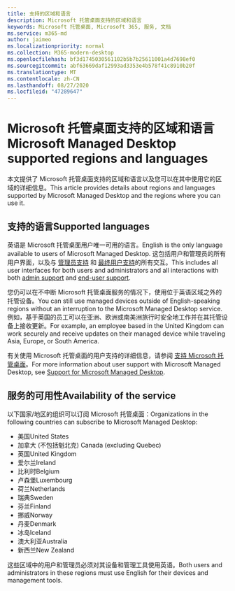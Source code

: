 ```yaml
---
title: 支持的区域和语言
description: Microsoft 托管桌面支持的区域和语言
keywords: Microsoft 托管桌面, Microsoft 365, 服务, 文档
ms.service: m365-md
author: jaimeo
ms.localizationpriority: normal
ms.collection: M365-modern-desktop
ms.openlocfilehash: bf3d1745030561102b5b7b25611001a4d7698ef0
ms.sourcegitcommit: abf63669daf12993ad3353e4b578f41c8910b20f
ms.translationtype: MT
ms.contentlocale: zh-CN
ms.lasthandoff: 08/27/2020
ms.locfileid: "47289647"
---
```

# <a name="microsoft-managed-desktop-supported-regions-and-languages"></a><span data-ttu-id="37648-104">Microsoft 托管桌面支持的区域和语言</span><span class="sxs-lookup"><span data-stu-id="37648-104">Microsoft Managed Desktop supported regions and languages</span></span>

<span data-ttu-id="37648-105">本文提供了 Microsoft 托管桌面支持的区域和语言以及您可以在其中使用它的区域的详细信息。</span><span class="sxs-lookup"><span data-stu-id="37648-105">This article provides details about regions and languages supported by Microsoft Managed Desktop and the regions where you can use it.</span></span>

## <a name="supported-languages"></a><span data-ttu-id="37648-106">支持的语言</span><span class="sxs-lookup"><span data-stu-id="37648-106">Supported languages</span></span>

<span data-ttu-id="37648-107">英语是 Microsoft 托管桌面用户唯一可用的语言。</span><span class="sxs-lookup"><span data-stu-id="37648-107">English is the only language available to users of Microsoft Managed Desktop.</span></span> <span data-ttu-id="37648-108">这包括用户和管理员的所有用户界面，以及与 [管理员支持](https://docs.microsoft.com/microsoft-365/managed-desktop/working-with-managed-desktop/admin-support) 和 [最终用户支持](https://docs.microsoft.com/microsoft-365/managed-desktop/working-with-managed-desktop/end-user-support)的所有交互。</span><span class="sxs-lookup"><span data-stu-id="37648-108">This includes all user interfaces for both users and administrators and all interactions with both [admin support](https://docs.microsoft.com/microsoft-365/managed-desktop/working-with-managed-desktop/admin-support) and [end-user support](https://docs.microsoft.com/microsoft-365/managed-desktop/working-with-managed-desktop/end-user-support).</span></span>


<span data-ttu-id="37648-109">您仍可以在不中断 Microsoft 托管桌面服务的情况下，使用位于英语区域之外的托管设备。</span><span class="sxs-lookup"><span data-stu-id="37648-109">You can still use managed devices outside of English-speaking regions without an interruption to the Microsoft Managed Desktop service.</span></span> <span data-ttu-id="37648-110">例如，基于英国的员工可以在亚洲、欧洲或南美洲旅行时安全地工作并在其托管设备上接收更新。</span><span class="sxs-lookup"><span data-stu-id="37648-110">For example, an employee based in the United Kingdom can work securely and receive updates on their managed device while traveling Asia, Europe, or South America.</span></span> 

<span data-ttu-id="37648-111">有关使用 Microsoft 托管桌面的用户支持的详细信息，请参阅 [支持 Microsoft 托管桌面](https://docs.microsoft.com/microsoft-365/managed-desktop/service-description/support)。</span><span class="sxs-lookup"><span data-stu-id="37648-111">For more information about user support with Microsoft Managed Desktop, see [Support for Microsoft Managed Desktop](https://docs.microsoft.com/microsoft-365/managed-desktop/service-description/support).</span></span>

## <a name="availability-of-the-service"></a><span data-ttu-id="37648-112">服务的可用性</span><span class="sxs-lookup"><span data-stu-id="37648-112">Availability of the service</span></span>

<span data-ttu-id="37648-113">以下国家/地区的组织可以订阅 Microsoft 托管桌面：</span><span class="sxs-lookup"><span data-stu-id="37648-113">Organizations in the following countries can subscribe to Microsoft Managed Desktop:</span></span>

- <span data-ttu-id="37648-114">美国</span><span class="sxs-lookup"><span data-stu-id="37648-114">United States</span></span>
- <span data-ttu-id="37648-115">加拿大 (不包括魁北克) </span><span class="sxs-lookup"><span data-stu-id="37648-115">Canada (excluding Quebec)</span></span>
- <span data-ttu-id="37648-116">英国</span><span class="sxs-lookup"><span data-stu-id="37648-116">United Kingdom</span></span>
- <span data-ttu-id="37648-117">爱尔兰</span><span class="sxs-lookup"><span data-stu-id="37648-117">Ireland</span></span>
- <span data-ttu-id="37648-118">比利时</span><span class="sxs-lookup"><span data-stu-id="37648-118">Belgium</span></span>
- <span data-ttu-id="37648-119">卢森堡</span><span class="sxs-lookup"><span data-stu-id="37648-119">Luxembourg</span></span>
- <span data-ttu-id="37648-120">荷兰</span><span class="sxs-lookup"><span data-stu-id="37648-120">Netherlands</span></span>
- <span data-ttu-id="37648-121">瑞典</span><span class="sxs-lookup"><span data-stu-id="37648-121">Sweden</span></span>
- <span data-ttu-id="37648-122">芬兰</span><span class="sxs-lookup"><span data-stu-id="37648-122">Finland</span></span>
- <span data-ttu-id="37648-123">挪威</span><span class="sxs-lookup"><span data-stu-id="37648-123">Norway</span></span>
- <span data-ttu-id="37648-124">丹麦</span><span class="sxs-lookup"><span data-stu-id="37648-124">Denmark</span></span>
- <span data-ttu-id="37648-125">冰岛</span><span class="sxs-lookup"><span data-stu-id="37648-125">Iceland</span></span>
- <span data-ttu-id="37648-126">澳大利亚</span><span class="sxs-lookup"><span data-stu-id="37648-126">Australia</span></span>
- <span data-ttu-id="37648-127">新西兰</span><span class="sxs-lookup"><span data-stu-id="37648-127">New Zealand</span></span>

<span data-ttu-id="37648-128">这些区域中的用户和管理员必须对其设备和管理工具使用英语。</span><span class="sxs-lookup"><span data-stu-id="37648-128">Both users and administrators in these regions must use English for their devices and management tools.</span></span> 
